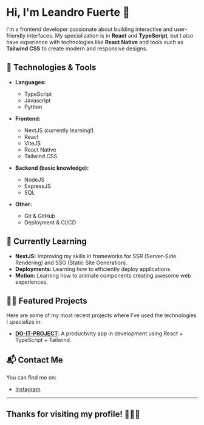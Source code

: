 # Hi, I'm Leandro Fuerte 👋

I'm a frontend developer passionate about building interactive and user-friendly interfaces. My specialization is in **React** and **TypeScript**, but I also have experience with technologies like **React Native** and tools such as **Tailwind CSS** to create modern and responsive designs.

## 🚀 Technologies & Tools

- **Languages:**
  - TypeScript
  - Javascript
  - Python

- **Frontend:**
  - NextJS (currently learning!)
  - React
  - ViteJS
  - React Native
  - Tailwind CSS

- **Backend (basic knowledge):**
  - NodeJS
  - ExpressJS
  - SQL

- **Other:**
  - Git & GitHub
  - Deployment & CI/CD

## 🌱 Currently Learning

- **NextJS:** Improving my skills in frameworks for SSR (Server-Side Rendering) and SSG (Static Site Generation).
- **Deployments:** Learning how to efficiently deploy applications.
- **Motion:** Learning how to animate components creating awesome web experiences.

## 👨‍💻 Featured Projects

Here are some of my most recent projects where I’ve used the technologies I specialize in:

- [**DO-IT-PROJECT**](https://github.com/fantasyfuerte/DO-IT-PROJECT): A productivity app in development using React + TypeScript + Tailwind.

## 📬 Contact Me

You can find me on:

- [Instagram](https://www.instagram.com/fuerte.ts)

---

## Thanks for visiting my profile! 👨‍💻✨

